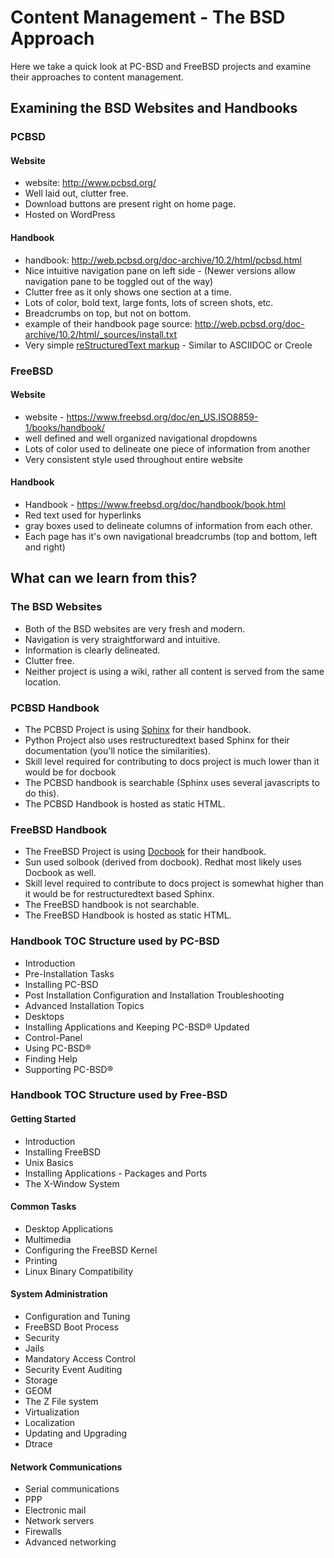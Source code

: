 <!--
The contents of this Documentation are subject to the Public Documentation License Version 1.01
(the "License"); you may only use this Documentation if you comply with the terms of this License.
A copy of the License is available at http://illumos.org/license/PDL.

The Original Documentation is _________________.

The Initial Writer of the Original Documentation is ___________ Copyright (C)_________[Insert year(s)]. All Rights Reserved. (Initial Writer contact(s):________________[Insert hyperlink/alias]).

Contributor(s): ______________________________________.

Portions created by ______ are Copyright (C)_________[Insert year(s)]. All Rights Reserved. (Contributor contact(s):________________[Insert hyperlink/alias]).
-->

# Content Management - The BSD Approach


Here we take a quick look at PC-BSD and FreeBSD projects and examine their approaches to content management.

## Examining the BSD Websites and Handbooks


### PCBSD

#### Website

* website: <http://www.pcbsd.org/>
* Well laid out, clutter free.
* Download buttons are present right on home page.
* Hosted on WordPress

#### Handbook

* handbook: <http://web.pcbsd.org/doc-archive/10.2/html/pcbsd.html>
* Nice intuitive navigation pane on left side - (Newer versions allow navigation pane to be toggled out of the way)
* Clutter free as it only shows one section at a time.
* Lots of color, bold text, large fonts, lots of screen shots, etc.
* Breadcrumbs on top, but not on bottom.
* example of their handbook page source: <http://web.pcbsd.org/doc-archive/10.2/html/_sources/install.txt>
* Very simple [reStructuredText markup](http://docutils.sourceforge.net/rst.html) - Similar to ASCIIDOC or Creole


### FreeBSD

#### Website

* website - <https://www.freebsd.org/doc/en_US.ISO8859-1/books/handbook/>
* well defined and well organized navigational dropdowns
* Lots of color used to delineate one piece of information from another
* Very consistent style used throughout entire website

#### Handbook

* Handbook - <https://www.freebsd.org/doc/handbook/book.html>
* Red text used for hyperlinks
* gray boxes used to delineate columns of information from each other.
* Each page has it's own navigational breadcrumbs (top and bottom, left and right)


## What can we learn from this?

### The BSD Websites

* Both of the BSD websites are very fresh and modern.
* Navigation is very straightforward and intuitive.
* Information is clearly delineated.
* Clutter free.
* Neither project is using a wiki, rather all content is served from the same location.


### PCBSD Handbook

* The PCBSD Project is using [Sphinx](http://www.sphinx-doc.org/en/stable/index.html) for their handbook.
* Python Project also uses restructuredtext based Sphinx for their documentation (you'll notice the similarities).
* Skill level required for contributing to docs project is much lower than it would be for docbook
* The PCBSD handbook is searchable (Sphinx uses several javascripts to do this).
* The PCBSD Handbook is hosted as static HTML.

### FreeBSD Handbook

* The FreeBSD Project is using [Docbook](http://www.docbook.org/) for their handbook.
* Sun used solbook (derived from docbook).
Redhat most likely uses Docbook as well.
* Skill level required to contribute to docs project is somewhat higher than it would be for restructuredtext based Sphinx.
* The FreeBSD handbook is not searchable.
* The FreeBSD Handbook is hosted as static HTML.


### Handbook TOC Structure used by PC-BSD


* Introduction
* Pre-Installation Tasks
* Installing PC-BSD
* Post Installation Configuration and Installation Troubleshooting
* Advanced Installation Topics
* Desktops
* Installing Applications and Keeping PC-BSD® Updated
* Control-Panel
* Using PC-BSD®
* Finding Help
* Supporting PC-BSD®


### Handbook TOC Structure used by Free-BSD


#### Getting Started

* Introduction
* Installing FreeBSD
* Unix Basics
* Installing Applications - Packages and Ports
* The X-Window System


#### Common Tasks

* Desktop Applications
* Multimedia
* Configuring the FreeBSD Kernel
* Printing
* Linux Binary Compatibility


#### System Administration

* Configuration and Tuning
* FreeBSD Boot Process
* Security
* Jails
* Mandatory Access Control
* Security Event Auditing
* Storage
* GEOM
* The Z File system
* Virtualization
* Localization
* Updating and Upgrading
* Dtrace


#### Network Communications

* Serial communications
* PPP
* Electronic mail
* Network servers
* Firewalls
* Advanced networking


